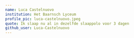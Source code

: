 ```yaml
---
name: Luca Castelnuovo
institution: Het Baarnsch Lyceum
profile_pic: luca-castelnuovo.jpeg
quote: Ik slaap nu al in dezelfde slaappolo voor 3 dagen
github_user: Luca-Castelnuovo
---
```

